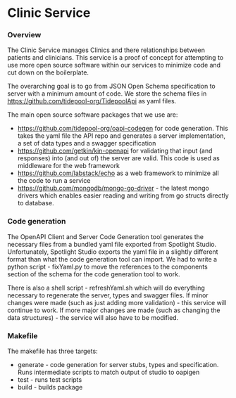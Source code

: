 # Clinic Service
### Overview

The Clinic Service manages Clinics and there relationships between patients and clinicians.
This service is a proof of concept for attempting to use more open source software
within our services to minimize code and cut down on the boilerplate.

The overarching goal is to go from JSON Open Schema specification to server with a minimum 
amount of code.  We store the schema files in https://github.com/tidepool-org/TidepoolApi
as yaml files.

The main open source software packages that we use are:

* https://github.com/tidepool-org/oapi-codegen for code generation.  This takes the yaml file 
the API repo and generates a server implementation, a set of data types and a swagger 
specification
* https://github.com/getkin/kin-openapi for validating that input (and responses) into 
(and out of) the server are valid.  This code is used as middleware for the web framework
* https://github.com/labstack/echo as a web framework to minimize all the code to run a
service
* https://github.com/mongodb/mongo-go-driver - the latest mongo drivers which enables easier
reading and writing from go structs directly to database.

### Code generation

The OpenAPI Client and Server Code Generation tool generates the necessary files from
a bundled yaml file exported from Spotlight Studio.  Unfortunately, Spotlight Studio 
exports the yaml file in a slightly different format than what the code generation tool
can import.  We had to write a python script - fixYaml.py to move the references to the components 
section of the schema for the code generation tool to work.

There is also a shell script - refreshYaml.sh which will do everything necessary to 
regenerate the server, types and swagger files.  If minor changes were made (such as 
just adding more validation) - this service will continue to work.  If more major changes
are made (such as changing the data structures) - the service will also have to be 
modified.

### Makefile

The makefile has three targets:
* generate - code generation for server stubs, types and specification.  Runs intermediate 
scripts to match output of studio to oapigen
* test - runs test scripts
* build - builds package

